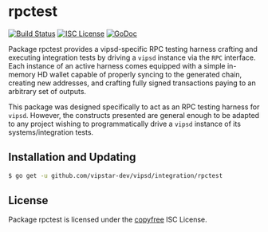 rpctest
=======

[![Build Status](http://img.shields.io/travis/vipstar-dev/vipsd.svg)](https://travis-ci.org/vipstar-dev/vipsd)
[![ISC License](http://img.shields.io/badge/license-ISC-blue.svg)](http://copyfree.org)
[![GoDoc](https://img.shields.io/badge/godoc-reference-blue.svg)](http://godoc.org/github.com/vipstar-dev/vipsd/integration/rpctest)

Package rpctest provides a vipsd-specific RPC testing harness crafting and
executing integration tests by driving a `vipsd` instance via the `RPC`
interface. Each instance of an active harness comes equipped with a simple
in-memory HD wallet capable of properly syncing to the generated chain,
creating new addresses, and crafting fully signed transactions paying to an
arbitrary set of outputs.

This package was designed specifically to act as an RPC testing harness for
`vipsd`. However, the constructs presented are general enough to be adapted to
any project wishing to programmatically drive a `vipsd` instance of its
systems/integration tests.

## Installation and Updating

```bash
$ go get -u github.com/vipstar-dev/vipsd/integration/rpctest
```

## License

Package rpctest is licensed under the [copyfree](http://copyfree.org) ISC
License.

